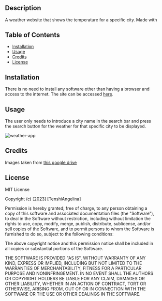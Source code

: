 # <Your-Project-Title>

## Description

A weather website that shows the temperature for a specific city. Made with 

## Table of Contents

- [Installation](#installation)
- [Usage](#usage)
- [Credits](#credits)
- [License](#license)

## Installation

There is no need to install any software other than having a browser and access to the internet. The site can be accessed [here](https://tenshiangelina.github.io/ch6-weather-dashboard/).

## Usage

The user only needs to introduce a city name in the search bar and press the search button for the weather for that specific city to be displayed.

![weather-app](https://github.com/TenshiAngelina/ch6-weather-dashboard/assets/110440237/70543bbd-cd24-471b-bfa2-4a896cbc8d04)


## Credits

Images taken from [this google drive](https://drive.google.com/file/d/1RgSeYljIBzh-ZHIzEFwWmfGIDEMF1bHr/view)

## License

MIT License

Copyright (c) [2023] [TenshiAngelina]

Permission is hereby granted, free of charge, to any person obtaining a copy
of this software and associated documentation files (the "Software"), to deal
in the Software without restriction, including without limitation the rights
to use, copy, modify, merge, publish, distribute, sublicense, and/or sell
copies of the Software, and to permit persons to whom the Software is
furnished to do so, subject to the following conditions:

The above copyright notice and this permission notice shall be included in all
copies or substantial portions of the Software.

THE SOFTWARE IS PROVIDED "AS IS", WITHOUT WARRANTY OF ANY KIND, EXPRESS OR
IMPLIED, INCLUDING BUT NOT LIMITED TO THE WARRANTIES OF MERCHANTABILITY,
FITNESS FOR A PARTICULAR PURPOSE AND NONINFRINGEMENT. IN NO EVENT SHALL THE
AUTHORS OR COPYRIGHT HOLDERS BE LIABLE FOR ANY CLAIM, DAMAGES OR OTHER
LIABILITY, WHETHER IN AN ACTION OF CONTRACT, TORT OR OTHERWISE, ARISING FROM,
OUT OF OR IN CONNECTION WITH THE SOFTWARE OR THE USE OR OTHER DEALINGS IN THE
SOFTWARE.
